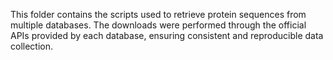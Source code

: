 This folder contains the scripts used to retrieve protein sequences from multiple databases. The downloads were performed through the official APIs provided by each database, ensuring consistent and reproducible data collection.
